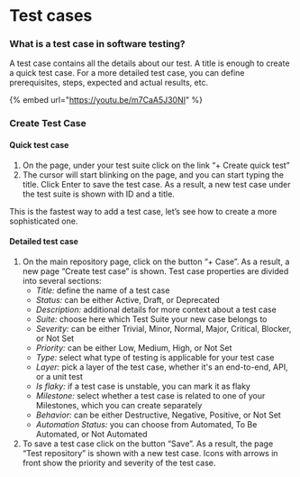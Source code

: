 # Test cases

### What is a test case in software testing?

A test case contains all the details about our test. A title is enough to create a quick test case. For a more detailed test case, you can define prerequisites, steps, expected and actual results, etc.

{% embed url="https://youtu.be/m7CaA5J30NI" %}

### Create Test Case

#### **Quick test case**

1. On the page, under your test suite click on the link “+ Create quick test”
2. The cursor will start blinking on the page, and you can start typing the title. Click Enter to save the test case. As a result, a new test case under the test suite is shown with ID and a title.

This is the fastest way to add a test case, let’s see how to create a more sophisticated one.

#### Detailed test case

1. On the main repository page, click on the button “+ Case”. As a result, a new page “Create test case” is shown. Test case properties are divided into several sections:
   * _Title:_ define the name of a test case
   * _Status:_ can be either Active, Draft, or Deprecated
   * _Description:_ additional details for more context about a test case
   * _Suite:_ choose here which Test Suite your new case belongs to
   * _Severity:_ can be either Trivial, Minor, Normal, Major, Critical, Blocker, or Not Set
   * _Priority:_ can be either Low, Medium, High, or Not Set
   * _Type:_ select what type of testing is applicable for your test case
   * _Layer:_ pick a layer of the test case, whether it's an end-to-end, API, or a unit test
   * _Is flaky:_ if a test case is unstable, you can mark it as flaky
   * _Milestone:_ select whether a test case is related to one of your Milestones, which you can create separately
   * _Behavior:_ can be either Destructive, Negative, Positive, or Not Set
   * _Automation Status:_ you can choose from Automated, To Be Automated, or Not Automated
2. To save a test case click on the button “Save”. As a result, the page “Test repository” is shown with a new test case. Icons with arrows in front show the priority and severity of the test case.

